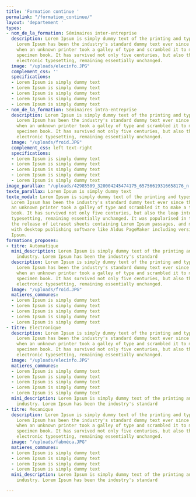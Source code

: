 ```yaml
---
title: 'Formation continue '
permalink: "/formation_continue/"
layout: 'departement '
types:
- nom_de_la_formation: Séminaires inter-entreprise
  description: Lorem Ipsum is simply dummy text of the printing and typesetting industry.
    Lorem Ipsum has been the industry's standard dummy text ever since the 1500s,
    when an unknown printer took a galley of type and scrambled it to make a type
    specimen book. It has survived not only five centuries, but also the leap into
    electronic typesetting, remaining essentially unchanged.
  image: "/uploads/elecinfo.JPG"
  complement_css: ''
  specifications:
  - Lorem Ipsum is simply dummy text
  - Lorem Ipsum is simply dummy text
  - Lorem Ipsum is simply dummy text
  - Lorem Ipsum is simply dummy text
  - Lorem Ipsum is simply dummy text
- nom_de_la_formation: Séminaires intra-entreprise
  description: Lorem Ipsum is simply dummy text of the printing and typesetting industry.
    Lorem Ipsum has been the industry's standard dummy text ever since the 1500s,
    when an unknown printer took a galley of type and scrambled it to make a type
    specimen book. It has survived not only five centuries, but also the leap into
    electronic typesetting, remaining essentially unchanged.
  image: "/uploads/froid.JPG"
  complement_css: left text-right
  specifications:
  - Lorem Ipsum is simply dummy text
  - Lorem Ipsum is simply dummy text
  - Lorem Ipsum is simply dummy text
  - Lorem Ipsum is simply dummy text
  - Lorem Ipsum is simply dummy text
image_parallax: "/uploads/42985509_320004245474175_65756619316658176_n.jpg"
texte_parallax: Lorem Ipsum is simply dummy text
texte_modal: Lorem Ipsum is simply dummy text of the printing and typesetting industry.
  Lorem Ipsum has been the industry's standard dummy text ever since the 1500s, when
  an unknown printer took a galley of type and scrambled it to make a type specimen
  book. It has survived not only five centuries, but also the leap into electronic
  typesetting, remaining essentially unchanged. It was popularised in the 1960s with
  the release of Letraset sheets containing Lorem Ipsum passages, and more recently
  with desktop publishing software like Aldus PageMaker including versions of Lorem
  Ipsum.
formations_proposes:
- titre: Automatique
  mini_description: Lorem Ipsum is simply dummy text of the printing and typesetting
    industry. Lorem Ipsum has been the industry's standard
  description: Lorem Ipsum is simply dummy text of the printing and typesetting industry.
    Lorem Ipsum has been the industry's standard dummy text ever since the 1500s,
    when an unknown printer took a galley of type and scrambled it to make a type
    specimen book. It has survived not only five centuries, but also the leap into
    electronic typesetting, remaining essentially unchanged.
  image: "/uploads/froid.JPG"
  matieres_communes:
  - Lorem Ipsum is simply dummy text
  - Lorem Ipsum is simply dummy text
  - Lorem Ipsum is simply dummy text
  - Lorem Ipsum is simply dummy text
  - Lorem Ipsum is simply dummy text
- titre: Electronique
  description: Lorem Ipsum is simply dummy text of the printing and typesetting industry.
    Lorem Ipsum has been the industry's standard dummy text ever since the 1500s,
    when an unknown printer took a galley of type and scrambled it to make a type
    specimen book. It has survived not only five centuries, but also the leap into
    electronic typesetting, remaining essentially unchanged.
  image: "/uploads/elecinfo.JPG"
  matieres_communes:
  - Lorem Ipsum is simply dummy text
  - Lorem Ipsum is simply dummy text
  - Lorem Ipsum is simply dummy text
  - Lorem Ipsum is simply dummy text
  - Lorem Ipsum is simply dummy text
  mini_description: Lorem Ipsum is simply dummy text of the printing and typesetting
    industry. Lorem Ipsum has been the industry's standard
- titre: Mecanique
  description: Lorem Ipsum is simply dummy text of the printing and typesetting industry.
    Lorem Ipsum has been the industry's standard dummy text ever since the 1500s,
    when an unknown printer took a galley of type and scrambled it to make a type
    specimen book. It has survived not only five centuries, but also the leap into
    electronic typesetting, remaining essentially unchanged.
  image: "/uploads/fabméca.JPG"
  matieres_communes:
  - Lorem Ipsum is simply dummy text
  - Lorem Ipsum is simply dummy text
  - Lorem Ipsum is simply dummy text
  - Lorem Ipsum is simply dummy text
  mini_description: Lorem Ipsum is simply dummy text of the printing and typesetting
    industry. Lorem Ipsum has been the industry's standard

---
```


